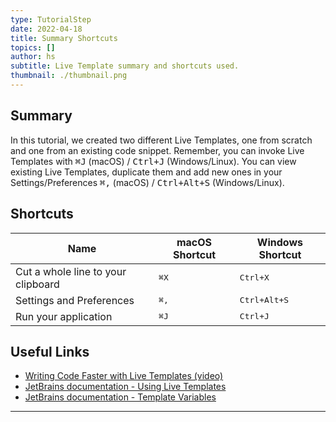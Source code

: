 ```yaml
---
type: TutorialStep
date: 2022-04-18
title: Summary Shortcuts
topics: []
author: hs
subtitle: Live Template summary and shortcuts used.
thumbnail: ./thumbnail.png
---
```


## Summary

In this tutorial, we created two different Live Templates, one from scratch and one from an existing code snippet. Remember, you can invoke Live Templates with <kbd>⌘J</kbd> (macOS) / <kbd>Ctrl+J</kbd> (Windows/Linux). You can view existing Live Templates, duplicate them and add new ones in your Settings/Preferences <kbd>⌘,</kbd> (macOS) / <kbd>Ctrl+Alt+S</kbd> (Windows/Linux).

## Shortcuts

| Name                               | macOS Shortcut | Windows Shortcut      |
| ---------------------------------- | -------------- | --------------------- |
| Cut a whole line to your clipboard | <kbd>⌘X</kbd>  | <kbd>Ctrl+X</kbd>     |
| Settings and Preferences           | <kbd>⌘,</kbd>  | <kbd>Ctrl+Alt+S</kbd> |
| Run your application               | <kbd>⌘J</kbd>  | <kbd>Ctrl+J</kbd>     |

## Useful Links

- [Writing Code Faster with Live Templates (video)](https://youtu.be/ffBeoE6NBSs)
- [JetBrains documentation - Using Live Templates](https://www.jetbrains.com/help/idea/using-live-templates.html)
- [JetBrains documentation - Template Variables](https://www.jetbrains.com/help/idea/template-variables.html)

---
